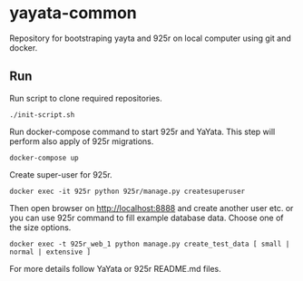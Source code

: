 # yayata-common
Repository for bootstraping yayta and 925r on local computer using git and docker.

## Run
Run script to clone required repositories.
```shell
./init-script.sh
```
Run docker-compose command to start 925r and YaYata.
This step will perform also apply of 925r migrations.
```shell
docker-compose up
```
Create super-user for 925r.
```shell
docker exec -it 925r python 925r/manage.py createsuperuser
```
Then open browser on [http://localhost:8888](http://localhost:8888) and create another user etc.
or you can use 925r command to fill example database data. Choose one of the size options.
```shell
docker exec -t 925r_web_1 python manage.py create_test_data [ small | normal | extensive ]
```
For more details follow YaYata or 925r README.md files.